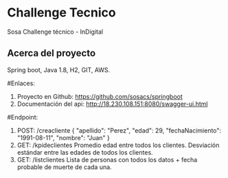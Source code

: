 # Challenge Tecnico
Sosa Challenge técnico - InDigital

## Acerca del proyecto
Spring boot, Java 1.8, H2, GIT, AWS.

#Enlaces:
1. Proyecto en Github: https://github.com/sosacs/springboot
2. Documentación del api: http://18.230.108.151:8080/swagger-ui.html

#Endpoint:
1. POST: /creacliente
{
  "apellido": "Perez",
  "edad": 29,
  "fechaNacimiento": "1991-08-11",
  "nombre": "Juan"
}
2. GET: /kpideclientes
Promedio edad entre todos los clientes.
Desviación estándar entre las edades de todos los clientes.
3. GET: /listclientes
Lista de personas con todos los datos + fecha probable de muerte de cada una.